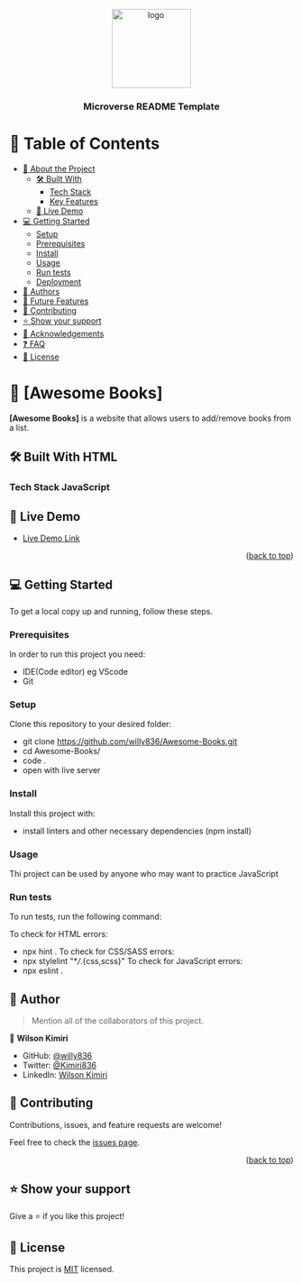 <a name="readme-top"></a>

<div align="center">

  <img src="murple_logo.png" alt="logo" width="140"  height="auto" />
  <br/>

  <h3><b>Microverse README Template</b></h3>

</div>

<!-- TABLE OF CONTENTS -->

# 📗 Table of Contents

- [📖 About the Project](#about-project)
  - [🛠 Built With](#built-with)
    - [Tech Stack](#tech-stack)
    - [Key Features](#key-features)
  - [🚀 Live Demo](#live-demo)
- [💻 Getting Started](#getting-started)
  - [Setup](#setup)
  - [Prerequisites](#prerequisites)
  - [Install](#install)
  - [Usage](#usage)
  - [Run tests](#run-tests)
  - [Deployment](#triangular_flag_on_post-deployment)
- [👥 Authors](#authors)
- [🔭 Future Features](#future-features)
- [🤝 Contributing](#contributing)
- [⭐️ Show your support](#support)
- [🙏 Acknowledgements](#acknowledgements)
- [❓ FAQ](#faq)
- [📝 License](#license)

<!-- PROJECT DESCRIPTION -->

# 📖 [Awesome Books] <a name="about-project"></a>



**[Awesome Books]** is a website that allows users to add/remove books from a list.

## 🛠 Built With <a name="built-with">HTML</a>

### Tech Stack <a name="tech-stack">JavaScript</a>

## 🚀 Live Demo <a name="live-demo"></a>

- [Live Demo Link](https://willy836.github.io/Awesome-books-with-modules/)

<p align="right">(<a href="#readme-top">back to top</a>)</p>

<!-- GETTING STARTED -->

## 💻 Getting Started <a name="getting-started"></a>

To get a local copy up and running, follow these steps.

### Prerequisites

In order to run this project you need:

- IDE(Code editor) eg VScode
- Git

### Setup

Clone this repository to your desired folder:

- git clone https://github.com/willy836/Awesome-Books.git
- cd Awesome-Books/
- code .
- open with live server
### Install

Install this project with:

- install linters and other necessary dependencies (npm install)

### Usage

Thi project can be used by anyone who may want to practice JavaScript

### Run tests

To run tests, run the following command:

To check for HTML errors:
- npx hint .
To check for CSS/SASS errors:
- npx stylelint "\*_/_.{css,scss}"
To check for JavaScript errors:
- npx eslint .


## 👥 Author <a name="authors"></a>

> Mention all of the collaborators of this project.

👤 **Wilson Kimiri**

- GitHub: [@willy836](https://github.com/willy836)
- Twitter: [@Kimiri836](https://twitter.com/Kimiri836)
- LinkedIn: [Wilson Kimiri](https://www.linkedin.com/in/wilson-kimiri-420396235/)


## 🤝 Contributing <a name="contributing"></a>

Contributions, issues, and feature requests are welcome!

Feel free to check the [issues page](../../issues/).

<p align="right">(<a href="#readme-top">back to top</a>)</p>

<!-- SUPPORT -->

## ⭐️ Show your support <a name="support"></a>

Give a ⭐️ if you like this project!


<!-- LICENSE -->

## 📝 License <a name="license"></a>

This project is [MIT](./LICENSE) licensed.